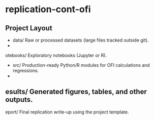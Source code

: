 # replication-cont-ofi

## Project Layout

- data/ Raw or processed datasets (large files tracked outside git).
- 
otebooks/ Exploratory notebooks (Jupyter or R).
- src/ Production-ready Python/R modules for OFI calculations and regressions.
- esults/ Generated figures, tables, and other outputs.
- eport/ Final replication write-up using the project template.